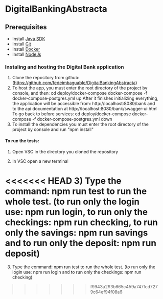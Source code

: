 # DigitalBankingAbstracta

## Prerequisites

* Install [Java SDK](https://openjdk.java.net/)
* Install [Git](https://git-scm.com/)
* Install [Docker](https://www.docker.com/products/docker-desktop)
* Install [NodeJs](https://nodejs.org/en/)

### Instaling and hosting the Digital Bank application

1. Clone the repository from github: (https://github.com/fedeimbaguable/DigitalBankingAbstracta) 
2. To host the app, you must enter the root directory of the project by console, and then:
cd  deploy/docker-compose
docker-compose -f docker-compose-postgres.yml up 
After it finishes initializing everything, the application will be accessible from:
http://localhost:8080/bank and to the api documentation at
http://localhost:8080/bank/swagger-ui.html
To go back to before services:
cd  deploy/docker-compose
docker-compose -f docker-compose-postgres.yml down 
3. To install the dependencies you must enter the root directory of the project by console and run "npm install"


#### To run the tests:

1) Open VSC in the directory you cloned the repository

2) In VSC open a new terminal

<<<<<<< HEAD
3) Type the command: npm run test to run the whole test. (to run only the login use: npm run login, to run only the checkings: npm run checking, to run only the savings: npm run savings and to run only the deposit: npm run deposit)
=======
3) Type the command: npm run test to run the whole test. (to run only the login use: npm run login and to run only the checkings: npm run checking)
>>>>>>> f9943a293b665c459a747fcd7279c64ef94f08a6
